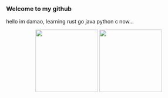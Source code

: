 ### Welcome to my github
hello im damao, learning rust go java python c now...
<div align="center">
<span>  </span>
<img height="170px" src="https://github-readme-stats.vercel.app/api?username=MBDAMAO" /><span>  </span><img height="170px" src="https://github-readme-stats.vercel.app/api/top-langs/?username=MBDAMAO&layout=compact&langs_count=8" />
<span>  </span>
</div>
<!--
**MBDAMAO/MBDAMAO** is a ✨ _special_ ✨ repository because its `README.md` (this file) appears on your GitHub profile.

Here are some ideas to get you started:

- 🔭 I’m currently working on ...
- 🌱 I’m currently learning ...
- 👯 I’m looking to collaborate on ...
- 🤔 I’m looking for help with ...
- 💬 Ask me about ...
- 📫 How to reach me: ...
- 😄 Pronouns: ...
- ⚡ Fun fact: ...
-->
